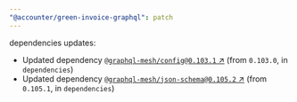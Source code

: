 ```yaml
---
"@accounter/green-invoice-graphql": patch
---
```

dependencies updates:
  - Updated dependency [`@graphql-mesh/config@0.103.1` ↗︎](https://www.npmjs.com/package/@graphql-mesh/config/v/0.103.1) (from `0.103.0`, in `dependencies`)
  - Updated dependency [`@graphql-mesh/json-schema@0.105.2` ↗︎](https://www.npmjs.com/package/@graphql-mesh/json-schema/v/0.105.2) (from `0.105.1`, in `dependencies`)
